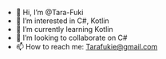 - 👋 Hi, I’m @Tara-Fuki
- 👀 I’m interested in C#, Kotlin
- 🌱 I’m currently learning Kotlin
- 💞️ I’m looking to collaborate on C#
- 📫 How to reach me: Tarafukie@gmail.com

<!---
Tara-Fuki/Tara-Fuki is a ✨ special ✨ repository because its `README.md` (this file) appears on your GitHub profile.
You can click the Preview link to take a look at your changes.
--->
